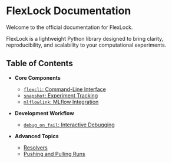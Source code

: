 # FlexLock Documentation

Welcome to the official documentation for FlexLock.

FlexLock is a lightweight Python library designed to bring clarity, reproducibility, and scalability to your computational experiments.

## Table of Contents

- **Core Components**
  - [`flexcli`: Command-Line Interface](./flexcli.md)
  - [`snapshot`: Experiment Tracking](./snapshot.md)
  - [`mlflowlink`: MLflow Integration](./mlflowlink.md)

- **Development Workflow**
  - [`debug_on_fail`: Interactive Debugging](./debugging.md)

- **Advanced Topics**
  - [Resolvers](./advanced.md#resolvers)
  - [Pushing and Pulling Runs](./advanced.md#persisting-runs)
